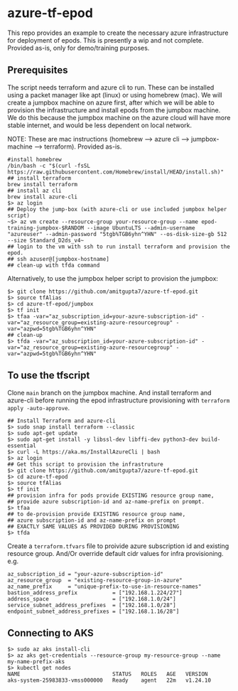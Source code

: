# azure-tf-epod
This repo provides an example to create the necessary azure infrastructure for deployment of epods. This is presently a wip and not complete. Provided as-is, only for demo/training purposes.

## Prerequisites
The script needs terraform and azure cli to run. These can be installed using a packet manager like apt (linux) or using homebrew (mac). We will create a jumpbox machine on azure first, after which we will be able to provision the infrastructure and install epods from the jumpbox machine. We do this because the jumpbox machine on the azure cloud will have more stable internet, and would be less dependent on local network. 

NOTE: These are mac instructions (homebrew --> azure cli --> jumpbox-machine --> terraform). Provided as-is. 
```shell
#install homebrew
/bin/bash -c "$(curl -fsSL https://raw.githubusercontent.com/Homebrew/install/HEAD/install.sh)"
## install terraform
brew install terraform
## install az cli
brew install azure-cli
$> az login
## Deploy the jump-box (with azure-cli or use included jumpbox helper script)
~$> az vm create --resource-group your-resource-group --name epod-training-jumpbox-$RANDOM --image UbuntuLTS --admin-username "azureuser" --admin-password "5tgb%TGB6yhn^YHN" --os-disk-size-gb 512 --size Standard_D2ds_v4~
## login to the vm with ssh to run install terraform and provision the epod.
## ssh azuser@[jumpbox-hostname]
## clean-up with tfda command
```

Alternatively, to use the jumpbox helper script to provision the jumpbox:
```shell
$> git clone https://github.com/amitgupta7/azure-tf-epod.git
$> source tfAlias
$> cd azure-tf-epod/jumpbox
$> tf init
$> tfaa -var="az_subscription_id=your-azure-subscription-id" -var="az_resource_group=existing-azure-resourcegroup" -var="azpwd=5tgb%TGB6yhn^YHN"
## clean-up
$> tfda -var="az_subscription_id=your-azure-subscription-id" -var="az_resource_group=existing-azure-resourcegroup" -var="azpwd=5tgb%TGB6yhn^YHN"
```

## To use the tfscript
Clone `main` branch on the jumpbox machine. And install terraform and azure-cli before running the epod infrastructure provisioning with `terraform apply -auto-approve`.
```shell
## Install Terraform and azure-cli
$> sudo snap install terraform --classic
$> sudo apt-get update
$> sudo apt-get install -y libssl-dev libffi-dev python3-dev build-essential
$> curl -L https://aka.ms/InstallAzureCli | bash
$> az login
## Get this script to provision the infrastruture
$> git clone https://github.com/amitgupta7/azure-tf-epod.git
$> cd azure-tf-epod
$> source tfAlias
$> tf init 
## provision infra for pods provide EXISTING resource group name,
## provide azure subscription-id and az-name-prefix on prompt.
$> tfaa 
## to de-provision provide EXISTING resource group name, 
## azure subscription-id and az-name-prefix on prompt 
## EXACTLY SAME VALUES AS PROVIDED DURING PROVISIONING
$> tfda
```
Create a `terraform.tfvars` file to proivide azure subscription id and existing resource group. And/Or override default cidr values for infra provisioning. e.g.
```hcl
az_subscription_id = "your-azure-subscription-id"
az_resource_group  = "existing-resource-group-in-azure"
az_name_prefix     = "unique-prefix-to-use-in-resource-names"
bastion_address_prefix           = ["192.168.1.224/27"]
address_space                    = ["192.168.1.0/24"]
service_subnet_address_prefixes  = ["192.168.1.0/28"]
endpoint_subnet_address_prefixes = ["192.168.1.16/28"]
```

##  Connecting to AKS
```shell
$> sudo az aks install-cli
$> az aks get-credentials --resource-group my-resource-group --name my-name-prefix-aks
$> kubectl get nodes
NAME                             STATUS   ROLES   AGE   VERSION
aks-system-25983833-vmss000000   Ready    agent   22m   v1.24.10
```
